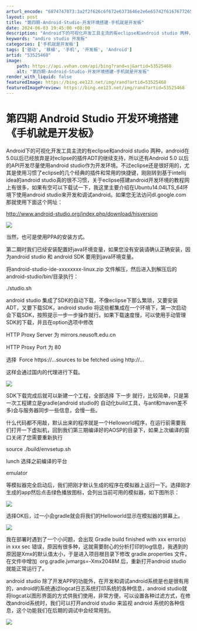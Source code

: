 ```yaml
---
arturl_encode: "6874747073:3a2f2f626c6f672e6373646e2e6e65742f6167677265737373:2f61727469636c652f64657461696c732f3533353235343638"
layout: post
title: "第四期-Android-Studio-开发环境搭建-手机就是开发板"
date: 2024-06-03 19:45:00 +08:00
description: "Android下的可视化开发工具主流的有eclipse和android studio 两种，andr"
keywords: "andiro studio 开发板"
categories: ['手机就是开发板']
tags: ['驱动', '移植', '手机', '开发板', 'Android']
artid: "53525468"
image:
    path: https://api.vvhan.com/api/bing?rand=sj&artid=53525468
    alt: "第四期-Android-Studio-开发环境搭建-手机就是开发板"
render_with_liquid: false
featuredImage: https://bing.ee123.net/img/rand?artid=53525468
featuredImagePreview: https://bing.ee123.net/img/rand?artid=53525468
---
```


# 第四期 Android Studio 开发环境搭建 《手机就是开发板》

Android下的可视化开发工具主流的有eclipse和android studio 两种，android在5.0以后已经放弃是对eclipse的插件ADT的继续支持，所以还有Android 5.0 以后的API开发尽量使用android studio作为开发环境。不过eclipse还是很好用的，尤其是使用习惯了eclipse的几个经典的插件和常用的快捷键，刚刚转到基于intellij idea的android studio真的很不习惯，关于eclipse搭建android开发环境的教程网上有很多，如果有空可以下载试一下，我这里主要介绍在Ubuntu14.04LTS_64环境下使用android studio来开发和调试android。如果您无法访问dl.google.com 那就使用下面这个网址：
  
http://www.android-studio.org/index.php/download/hisversion
  
![](https://img-blog.csdn.net/20161208223140152?watermark/2/text/aHR0cDovL2Jsb2cuY3Nkbi5uZXQvYWdncmVzc3M=/font/5a6L5L2T/fontsize/400/fill/I0JBQkFCMA==/dissolve/70/gravity/Center)
  
当然，也可是使用PPA的安装方式。
  
第二期时我们已经安装配置好java环境变量，如果您没有安装请确认正确安装，因为android studio 和 android SDK 要用到java环境变量。
  
将android-studio-ide-xxxxxxxx-linux.zip 文件解压，然后进入到解压后的android-studio/bin/目录执行：
  
./studio.sh
  
android studio 集成了SDK的自动下载，不像eclipse下那么繁琐，又要安装ADT，又要下载SDK，android studio 将这些都集成在一个环境下，第一次启动会下载SDK，按照提示一步一步操作就行。如果下载速度慢，可以使用手动管理SDK的下载，并且在option选项中修改
  
HTTP Proxy Server 为 mirrors.neusoft.edu.cn
  
HTTP Proxy Port 为 80
  
选择  Force https://...sources to be fetched using http://...
  
这样会通过国内的代理进行下载。
  
![](https://img-blog.csdn.net/20161208223207208?watermark/2/text/aHR0cDovL2Jsb2cuY3Nkbi5uZXQvYWdncmVzc3M=/font/5a6L5L2T/fontsize/400/fill/I0JBQkFCMA==/dissolve/70/gravity/Center)
  
SDK下载完成后就可以新建一个工程，全部选择 下一步 就行，比较简单，只是第一次工程建立是gradle(android studio的 自动化build工具，与ant和maven差不多)会与服务器同步一些信息，会慢一些。
  
什么代码都不用敲，默认出来的程序就是一个Helloworld程序，在运行前需要我们打开一下虚拟机，回到我们第三期编译好的AOSP的目录下，如果上次编译的窗口关闭了您需要重新执行
  
source ./build/envsetup.sh
  
lunch 选择之前编译的平台
  
emulator
  
等模拟器完全启动后，我们把刚才默认生成的程序在模拟器上运行一下。选择刚才生成的app然后点击绿色播放图标，会列出当前可用的模拟器，如下图所示：
  
![](https://img-blog.csdn.net/20161208223231583?watermark/2/text/aHR0cDovL2Jsb2cuY3Nkbi5uZXQvYWdncmVzc3M=/font/5a6L5L2T/fontsize/400/fill/I0JBQkFCMA==/dissolve/70/gravity/Center)
  
  
选择OK后，过一小会gradle就会将我们的Helloworld显示在模拟器的屏幕上。
  
![](https://img-blog.csdn.net/20161208223249529?watermark/2/text/aHR0cDovL2Jsb2cuY3Nkbi5uZXQvYWdncmVzc3M=/font/5a6L5L2T/fontsize/400/fill/I0JBQkFCMA==/dissolve/70/gravity/Center)
  
  
我在部署时遇到了一个小问题，会出现 Gradle build finished with xxx error(s) in xxx sec 错误，原因有很多种，这就需要耐心的分析打印的log信息，我遇到的原因是Xmx的默认值太小，于是进入项目根目录下修改 gradle.properties 文件，在文件中增加  org.gradle.jvmargs=-Xmx2048M 后，重新打开android studio 就能正常运行了。
  
android studio 除了开发APP的功能外，在开发和调试android系统是也是很有用的，android的系统通过logcat日志系统打印系统的各种信息，android studio就将logcat以图形界面的方式供我们使用，非常方便，可以设置各种过滤方式，在修改android系统时，我们可以打开android studio 来监视 android 系统的各种信息，这个功能我们在后期的调试中会经常用到。
  
![](https://img-blog.csdn.net/20161208223406561?watermark/2/text/aHR0cDovL2Jsb2cuY3Nkbi5uZXQvYWdncmVzc3M=/font/5a6L5L2T/fontsize/400/fill/I0JBQkFCMA==/dissolve/70/gravity/Center)